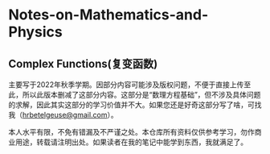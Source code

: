 # Notes-on-Mathematics-and-Physics
## Complex Functions(复变函数)

主要写于2022年秋季学期。因部分内容可能涉及版权问题，不便于直接上传至此，所以此版本删减了这部分内容。这部分是“数理方程基础”，但不涉及具体问题的求解，因此其实这部分的学习价值并不大。如果您还是好奇这部分写了啥，可找我（hrbetelgeuse@gmail.com）。



本人水平有限，不免有错漏及不严谨之处。本仓库所有资料仅供参考学习，勿作商业用途，转载请注明出处。如果读者在我的笔记中能学到东西，我就满足了。
